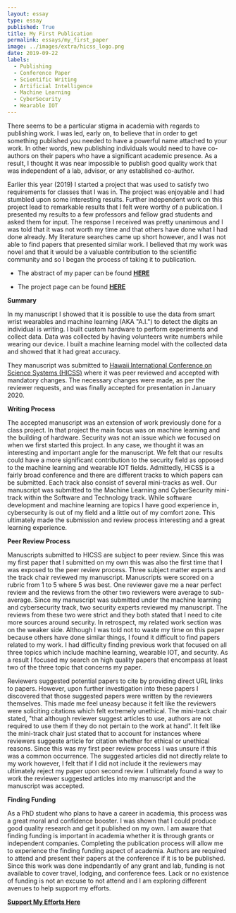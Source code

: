 ```yaml
---
layout: essay
type: essay
published: True
title: My First Publication
permalink: essays/my_first_paper
image: ../images/extra/hicss_logo.png
date: 2019-09-22
labels:
  - Publishing
  - Conference Paper
  - Scientific Writing
  - Artificial Intelligence
  - Machine Learning
  - CyberSecurity
  - Wearable IOT
---
```


There seems to be a particular stigma in academia with regards to publishing
work.  I was led, early on, to believe that in order to get something published
you needed to have a powerful name attached to your work.  In other words, new
publishing individuals would need to have co-authors on their papers who have a
significant academic presence.  As a result, I thought it was near impossible to
publish good quality work that was independent of a lab, advisor, or any
established co-author.

Earlier this year (2019) I started a project that was used to satisfy two
requirements for classes that I was in.  The project was enjoyable and I had
stumbled upon some interesting results.  Further independent work on this
project lead to remarkable results that I felt were worthy of a publication.  I
presented my results to a few professors and fellow grad students and asked them
for input.  The response I received was pretty unanimous
and I was told that it was not worth my time and that others have done what I had
done already.  My literature searches came up short however, and I was not able
to find papers that presented similar work.  I believed that my work was novel
and that it would be a valuable contribution to the scientific community and so
I began the process of taking it to publication.

* The abstract of my paper can be found [__HERE__](../project_extra/hicss_abstract)

* The project page can be found [__HERE__](../projects/handwriting_hicss)

__Summary__

In my manuscript I showed that it is possible to use the data from smart wrist
wearables and machine learning (AKA "A.I.") to detect the digits an individual
is writing.  I built custom hardware to perform experiments and collect data.
Data was collected by having volunteers write numbers while wearing our device.
I built a machine learning model with the collected data and showed that it had
great accuracy.

<script async src="https://pagead2.googlesyndication.com/pagead/js/adsbygoogle.js"></script>
<ins class="adsbygoogle"
     style="display:block; text-align:center;"
     data-ad-layout="in-article"
     data-ad-format="fluid"
     data-ad-client="ca-pub-4379410432613892"
     data-ad-slot="8398952705"></ins>
<script>
     (adsbygoogle = window.adsbygoogle || []).push({});
</script>

They manuscript was submitted to [Hawaii International Conference on Science
Systems (HICSS)](https://hicss.hawaii.edu) where it was peer reviewed and
accepted with mandatory changes.  The necessary changes were made, as per the
reviewer requests, and was finally accepted for presentation in January 2020.

__Writing Process__

The accepted manuscript was an extension of work previously done for a class
project.  In that project the main focus was on machine learning and the
building of hardware.  Security was not an issue which we focused on when we
first started this project.  In any case, we thought it was an interesting and
important angle for the manuscript.  We felt that our results could have a more
significant contribution to the security field as opposed to the machine learning
and wearable IOT fields.  Admittedly, HICSS is a fairly broad conference and
there are different tracks to which papers can be submitted.  Each track also
consist of several mini-tracks as well.  Our manuscript was submitted to the
Machine Learning and CyberSecurity mini-track within the Software and Technology
track.  While software development and machine learning are topics I have good
experience in, cybersecurity is out of my field and a little out of my comfort
zone.  This ultimately made the submission and review process interesting and a
great learning experience.  

__Peer Review Process__

Manuscripts submitted to HICSS are subject to peer review.  Since this was my
first paper that I submitted on my own this was also the first time that I was
exposed to the peer review process.  Three subject matter experts and the track
chair reviewed my manuscript.  Manuscripts were scored on a rubric from 1 to 5
where 5 was best.  One reviewer gave me a near perfect review and the reviews
from the other two reviewers were average to sub-average.  Since my manuscript
was submitted under the machine learning and cybersecurity track, two security
experts reviewed my manuscript.  The reviews from these two were strict and they
both stated that I need to cite more sources around security.  In retrospect, my
related work section was on the weaker side.  Although I was told not to waste
my time on this paper because others have done similar things, I found it
difficult to find papers related to my work.  I had difficulty finding previous
work that focused on all three topics which include machine learning, wearable
IOT, and security.  As a result I focused my search on high quality papers that
encompass at least two of the three topic that concerns my paper.   

Reviewers suggested potential papers to cite by providing direct URL links to
papers.  However, upon further investigation into these papers I discovered
that those suggested papers were written by the reviewers themselves.  This
made me feel uneasy because it felt like the reviewers were soliciting
citations which felt extremely unethical.  The mini-track chair stated, "that
although reviewer suggest articles to use, authors are not required to use them
if they do not pertain to the work at hand".  It felt like the mini-track chair
just stated that to account for instances where reviewers suggeste article for citation
whether for ethical or unethical reasons.  Since this was my first peer review
process I was unsure if this was a common occurrence.  The suggested articles did
not directly relate to my work however, I felt that if I did not include it the
reviewers may ultimately reject my paper upon second review.  I ultimately found
a way to work the reviewer suggested articles into my manuscript and
the manuscript was accepted.

__Finding Funding__

As a PhD student who plans to have a career in academia, this process was a
great moral and confidence booster.  I was shown that I could produce good
quality research and get it published on my own.  I am aware that finding
funding is important in academia whether it is through grants or independent
companies.  Completing the publication process will allow me to experience the
finding funding aspect of academia.  Authors are required to attend and present
their papers at the conference if it is to be published.  Since this work was
done indpendantly of any grant and lab, funding is not available to cover
travel, lodging, and conference fees.  Lack or no existence of funding is not an
excuse to not attend and I am exploring different avenues to help support
my efforts.  

[__Support My Efforts Here__](https://www.gofundme.com/f/present-and-publish-my-first-scientific-paper?rcid=r01-156919193564-7cf71a2fcd054b2c&pc=ot_co_campmgmt_w)

<!--img class="ui tiny left circular floated image" src="../images/G0058272 (2).JPG"-->
<br>
